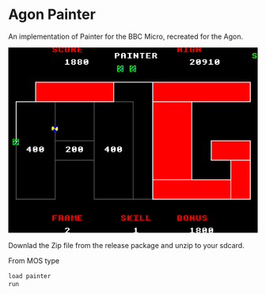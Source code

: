 # Agon Painter
An implementation of Painter for the BBC Micro, recreated for the Agon.

![painter screenshot](painter_3.png "Painter for the Agon")

Downlad the Zip file from the release package and unzip to your sdcard.

From MOS type
```
load painter
run
```

